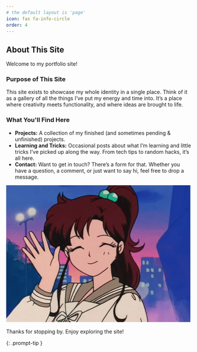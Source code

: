 ```yaml
---
# the default layout is 'page'
icon: fas fa-info-circle
order: 4
---
```


## About This Site

Welcome to my portfolio site!

### Purpose of This Site

This site exists to showcase my whole identity in a single place. Think of it as a gallery of all the things I’ve put my energy and time into. It’s a place where creativity meets functionality, and where ideas are brought to life.

### What You'll Find Here

- **Projects:** A collection of my finished (and sometimes pending & unfinished) projects.
- **Learning and Tricks:** Occasional posts about what I’m learning and little tricks I’ve picked up along the way. From tech tips to random hacks, it’s all here.
- **Contact:** Want to get in touch? There’s a form for that. Whether you have a question, a comment, or just want to say hi, feel free to drop a message.

<p style="text-aline:center;">
  <img alt="wave gif" src="/assets/img/hi-wave.gif" />
</p>

Thanks for stopping by. Enjoy exploring the site!


{: .prompt-tip }

